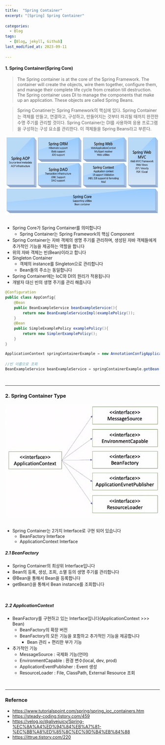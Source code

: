 ```yaml
---
title:  "Spring Container"
excerpt: "[Spring] Spring Container"

categories:
  - Blog
tags:
  - [Blog, jekyll, Github]
last_modified_at: 2023-09-11

---
```



#### 1. Spring Container(Spring Core)

> The Spring container is at the core of the Spring Framework. The container will create the objects, wire them together, configure them, and manage their complete life cycle from creation till destruction. The Spring container uses DI to manage the components that make up an application. These objects are called Spring Beans.

> Spring Conatiner는 Spring Framework의 핵심에 있다. Spring Container는 객체를 만들고, 연결하고, 구성하고, 만들어지는 것부터 파괴될 때까지 완전한 수명 주기를 관리할 것이다. Spring Container는 DI를 사용하여 응용 프로그램을 구성하는 구성 요소를 관리한다. 이 객체들을 Spring Beans라고 부른다.


![image info](/assets/img/springFramework.png)
<img src="/assets/img/springFramework.png" alt="" width="0" height="0">

- Spring Core가 Spring Container를 의미합니다
  - Spring Container는 Spring Framework의 핵심 Component
- Spring Container는 자바 객체의 생명 주기를 관리하며, 생성된 자바 객체들에게 추가적인 기능을 제공하는 역할을 합니다
- 위의 자바 객체는 빈(Bean)이라고 합니다
- Singleton Container
  - 객체의 instance를 Singleton으로 관리합니다
  - Bean들의 주소는 동일합니다
- Spring Container에는 IoC와 DI의 원리가 적용됩니다
- 개발자 대신 빈의 생명 주기를 관리 해줍니다


```java
@Configuration
public class AppConfig{
    @Bean
    public BeanExampleService beanExampleService(){
        return new BeanExampleServiceImpl(examplePolicy());
    }
    @Bean
    public SimpleExamplePolicy examplePolicy(){
        return new SimplerExamplePolicy();
    }
}
```

```java
ApplicationContext springContainerExample = new AnnotationConfigApplicationContext(AppConfig.class);

//빈 이름으로 조회
BeanExampleService beanExampleService = springContainerExample.getBean("beanExampleService", BeanExampleService.class);
```

<br />

---


### 2. Spring Container Type

![image info](/assets/img/springcontainer.png)
<img src="/assets/img/springcontainer.png" alt="" width="0" height="0">


- Spring Container는 2가지 Interface로 구현 되어 있습니다
  - BeanFactory Interface
  - ApplicationContext Interface

##### 2.1 BeanFactory

- Spring Container의 최상위 Interface입니다
- Bean의 등록, 생성, 조회, 소멸 등의 생명 주기를 관리합니다
- @Bean을 통해서 Bean을 등록합니다
- getBean()을 통해서 Bean instance를 조회합니다

<br />

##### 2.2 ApplicationContext

- BeanFactory를 구현하고 있는 Interface입니다(ApplicationContext >>> Bean)
  - BeanFactory의 확장 버전
  - BeanFactory의 모든 기능을 포함하고 추가적인 기능을 제공합니다
    - Bean 관리 + 편리한 부가 기능
- 추가적인 기능
  - MessageSource : 국제화 기능(언어)
  - EnvironmentCapable : 환경 변수(local, dev, prod)
  - ApplicationEventPublisher : Event 생성
  - ResourceLoader : File, ClassPath, External Resource 조회


<br />


---

### Refernce 
- https://www.tutorialspoint.com/spring/spring_ioc_containers.htm
- https://steady-coding.tistory.com/459
- https://velog.io/@alivejuicy/Spring-%EC%8A%A4%ED%94%84%EB%A7%81-%EC%BB%A8%ED%85%8C%EC%9D%B4%EB%84%88
- https://ittrue.tistory.com/220